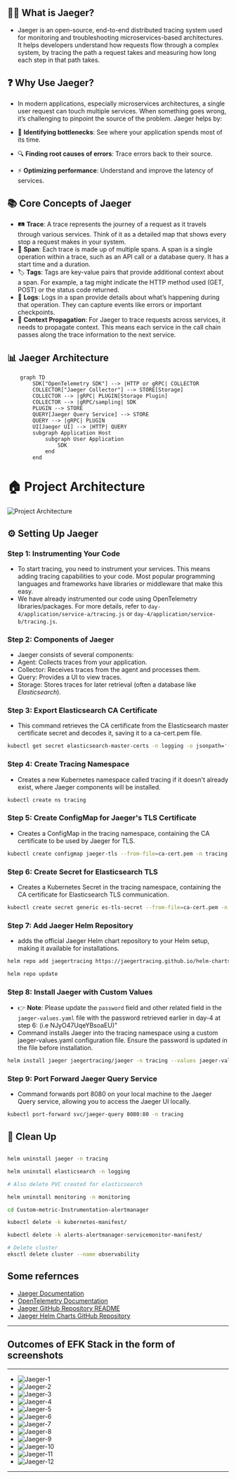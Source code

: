 ## 🕵️‍♂️ What is Jaeger?
- Jaeger is an open-source, end-to-end distributed tracing system used for monitoring and troubleshooting microservices-based architectures. It helps developers understand how requests flow through a complex system, by tracing the path a request takes and measuring how long each step in that path takes.

## ❓ Why Use Jaeger?
- In modern applications, especially microservices architectures, a single user request can touch multiple services. When something goes wrong, it’s challenging to pinpoint the source of the problem. Jaeger helps by:

- 🐢 **Identifying bottlenecks**: See where your application spends most of its time.
- 🔍 **Finding root causes of errors**: Trace errors back to their source.
- ⚡ **Optimizing performance**: Understand and improve the latency of services.


## 📚 Core Concepts of Jaeger

- 🛤️ **Trace**: A trace represents the journey of a request as it travels through various services. Think of it as a detailed map that shows every stop a request makes in your system.
- 📏 **Span**: Each trace is made up of multiple spans. A span is a single operation within a trace, such as an API call or a database query. It has a start time and a duration.
- 🏷️ **Tags**: Tags are key-value pairs that provide additional context about a span. For example, a tag might indicate the HTTP method used (GET, POST) or the status code returned.
- 📝 **Logs**: Logs in a span provide details about what’s happening during that operation. They can capture events like errors or important checkpoints.
- 🔗 **Context Propagation**: For Jaeger to trace requests across services, it needs to propagate context. This means each service in the call chain passes along the trace information to the next service.

## 📊 Jaeger Architecture

```mermaid
    graph TD
        SDK["OpenTelemetry SDK"] --> |HTTP or gRPC| COLLECTOR
        COLLECTOR["Jaeger Collector"] --> STORE[Storage]
        COLLECTOR --> |gRPC| PLUGIN[Storage Plugin]
        COLLECTOR --> |gRPC/sampling| SDK
        PLUGIN --> STORE
        QUERY[Jaeger Query Service] --> STORE
        QUERY --> |gRPC| PLUGIN
        UI[Jaeger UI] --> |HTTP| QUERY
        subgraph Application Host
            subgraph User Application
                SDK
            end
        end
```

# 🏠 Project Architecture
![Project Architecture](images/architecture.gif)

## ⚙️ Setting Up Jaeger

### Step 1: Instrumenting Your Code
- To start tracing, you need to instrument your services. This means adding tracing capabilities to your code. Most popular programming languages and frameworks have libraries or middleware that make this easy.
- We have already instrumented our code using OpenTelemetry libraries/packages. For more details, refer to `day-4/application/service-a/tracing.js` or `day-4/application/service-b/tracing.js`.


### Step 2: Components of Jaeger
- Jaeger consists of several components:
- Agent: Collects traces from your application.
- Collector: Receives traces from the agent and processes them.
- Query: Provides a UI to view traces.
- Storage: Stores traces for later retrieval (often a database like *Elasticsearch*).


### Step 3: Export Elasticsearch CA Certificate
- This command retrieves the CA certificate from the Elasticsearch master certificate secret and decodes it, saving it to a ca-cert.pem file.
```bash
kubectl get secret elasticsearch-master-certs -n logging -o jsonpath='{.data.ca\.crt}' | base64 --decode > ca-cert.pem
```

### Step 4: Create Tracing Namespace
- Creates a new Kubernetes namespace called tracing if it doesn't already exist, where Jaeger components will be installed.
```bash
kubectl create ns tracing
```

### Step 5: Create ConfigMap for Jaeger's TLS Certificate
- Creates a ConfigMap in the tracing namespace, containing the CA certificate to be used by Jaeger for TLS.
```bash
kubectl create configmap jaeger-tls --from-file=ca-cert.pem -n tracing
```
### Step 6: Create Secret for Elasticsearch TLS
- Creates a Kubernetes Secret in the tracing namespace, containing the CA certificate for Elasticsearch TLS communication.
```bash
kubectl create secret generic es-tls-secret --from-file=ca-cert.pem -n tracing
```
### Step 7: Add Jaeger Helm Repository
- adds the official Jaeger Helm chart repository to your Helm setup, making it available for installations.
```bash
helm repo add jaegertracing https://jaegertracing.github.io/helm-charts

helm repo update
```

### Step 8: Install Jaeger with Custom Values
- 👉 **Note**: Please update the `password` field and other related field in the `jaeger-values.yaml` file with the password retrieved earlier in day-4 at step 6: (i.e NJyO47UqeYBsoaEU)"
-  Command installs Jaeger into the tracing namespace using a custom jaeger-values.yaml configuration file. Ensure the password is updated in the file before installation.
```bash
helm install jaeger jaegertracing/jaeger -n tracing --values jaeger-values.yaml
```
### Step 9: Port Forward Jaeger Query Service
- Command forwards port 8080 on your local machine to the Jaeger Query service, allowing you to access the Jaeger UI locally.
```bash
kubectl port-forward svc/jaeger-query 8080:80 -n tracing

```

## 🧼 Clean Up
```bash

helm uninstall jaeger -n tracing

helm uninstall elasticsearch -n logging

# Also delete PVC created for elasticsearch

helm uninstall monitoring -n monitoring

cd Custom-metric-Instrumentation-alertmanager

kubectl delete -k kubernetes-manifest/

kubectl delete -k alerts-alertmanager-servicemonitor-manifest/

# Delete cluster
eksctl delete cluster --name observability

```
## Some refernces

- [Jaeger Documentation](https://www.jaegertracing.io/docs/)
- [OpenTelemetry Documentation](https://opentelemetry.io/docs/)
- [Jaeger GitHub Repository README](https://github.com/jaegertracing/jaeger/blob/main/README.md)
- [Jaeger Helm Charts GitHub Repository](https://github.com/jaegertracing/helm-charts)

---

## Outcomes of EFK Stack in the form of screenshots

---

- ![Jaeger-1](./images/Jaeger-1.png)
- ![Jaeger-2](./images/jaeger-2.png)
- ![Jaeger-3](./images/jaeger-3.png)
- ![Jaeger-4](./images/jaeger-4.png)
- ![Jaeger-5](./images/jaeger-5.png)
- ![Jaeger-6](./images/jaeger-6.png)
- ![Jaeger-7](./images/jaeger-7.png)
- ![Jaeger-8](./images/jaeger-8.png)
- ![Jaeger-9](./images/jaeger-9.png)
- ![Jaeger-10](./images/jaeger-10.png)
- ![Jaeger-11](./images/jaeger-11.png)
- ![Jaeger-12](./images/jaeger-12.png)

---